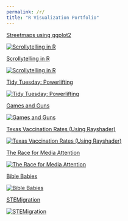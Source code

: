 ```yaml
---
permalink: /r/
title: "R Visualization Portfolio"
---
```

         
[Streetmaps using ggplot2](https://connorrothschild.github.io/r/map-springfield/)

[![Scrollytelling in R](https://raw.githubusercontent.com/connorrothschild/connorrothschild.github.io/master/_assets/images/streetmap.jpg)](https://connorrothschild.github.io/r/map-springfield/)
         
[Scrollytelling in R](https://connorrothschild.shinyapps.io/automation/)

[![Scrollytelling in R](https://raw.githubusercontent.com/connorrothschild/connorrothschild.github.io/master/_assets/images/scrollytelling.gif)](https://connorrothschild.shinyapps.io/automation/)

[Tidy Tuesday: Powerlifting](https://connorrothschild.github.io/r/tt-powerlifting/)

[![Tidy Tuesday: Powerlifting](https://raw.githubusercontent.com/connorrothschild/connorrothschild.github.io/master/_assets/images/powerlifting.jpg)](https://connorrothschild.github.io/r/tt-powerlifting/) 

[Games and Guns](https://connorrothschild.github.io/r/games-and-guns/)

[![Games and Guns](https://raw.githubusercontent.com/connorrothschild/connorrothschild.github.io/master/_assets/images/gamesandguns.jpg)](https://connorrothschild.github.io/r/games-and-guns/) 

[Texas Vaccination Rates (Using Rayshader)](https://connorrothschild.github.io/r/tx-vaccination-rates/)

[![Texas Vaccination Rates (Using Rayshader)](https://raw.githubusercontent.com/connorrothschild/connorrothschild.github.io/master/_assets/images/rayshader.gif)](https://connorrothschild.github.io/r/tx-vaccination-rates/)

[The Race for Media Attention](https://connorrothschild.github.io/r/media-mentions/)

[![The Race for Media Attention](https://raw.githubusercontent.com/connorrothschild/connorrothschild.github.io/master/_assets/images/mediamentions.jpg)](https://connorrothschild.github.io/r/media-mentions/) 

[Bible Babies](https://connorrothschild.github.io/r/bible-babies/)

[![Bible Babies](https://raw.githubusercontent.com/connorrothschild/connorrothschild.github.io/master/_assets/images/biblebabies.gif)](https://connorrothschild.github.io/r/bible-babies/)

[STEMigration](https://connorrothschild.github.io/r/stem-migration/)

[![STEMigration](https://raw.githubusercontent.com/connorrothschild/connorrothschild.github.io/master/_assets/images/stemigration.jpg)](https://connorrothschild.github.io/r/stem-migration/) 
